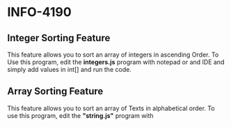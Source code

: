 # INFO-4190

## Integer Sorting Feature

This feature allows you to sort an array of integers in ascending Order. To Use this program, edit the **integers.js** program with notepad or and IDE and simply add values in int[] and run the code.

## Array Sorting Feature

This feature allows you to sort an array of Texts in alphabetical order. To use this program, edit the **"string.js"** program with 
